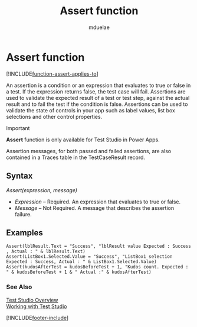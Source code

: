 ﻿---
title: Assert function
description: Reference information, including syntax, for the Assert function.
author: mduelae

ms.topic: reference
ms.custom: canvas
ms.reviewer: mkaur
ms.date: 6/10/2024
ms.subservice: power-fx
ms.author: jorisde
search.audienceType:
  - maker
contributors:
  - gregli-msft
  - mduelae
  - gregli
no-loc: ["Assert"]
---

# Assert function
[!INCLUDE[function-assert-applies-to](includes/function-assert-applies-to.md)]



An assertion is a condition or an expression that evaluates to true or false in a test. If the expression returns false, the test case will fail. Assertions are used to validate the expected result of a test or test step, against the actual result and to fail the test if the condition is false. Assertions can be used to validate the state of controls in your app such as label values, list box selections and other control properties.

> [!IMPORTANT]
> **Assert** function is only available for Test Studio in Power Apps.

Assertion messages, for both passed and failed assertions, are also contained in a Traces table in the TestCaseResult record.

## Syntax

_Assert(expression, message)_

- _Expression_ – Required. An expression that evaluates to true or false.
- _Message_ – Not Required. A message that describes the assertion failure.

## Examples

`Assert(lblResult.Text = "Success", "lblResult value Expected : Success , Actual : " & lblResult.Text)`<br>
`Assert(ListBox1.Selected.Value = "Success", "ListBox1 selection Expected : Success, Actual : " & ListBox1.Selected.Value)`<br>
`Assert(kudosAfterTest = kudosBeforeTest + 1, "Kudos count. Expected : " & kudosBeforeTest + 1 & " Actual :" & kudosAfterTest)`

### See Also

[Test Studio Overview](/power-apps/maker/canvas-apps/test-studio) <br>
[Working with Test Studio](/power-apps/maker/canvas-apps/working-with-test-studio)

[!INCLUDE[footer-include](../../includes/footer-banner.md)]









































































































































